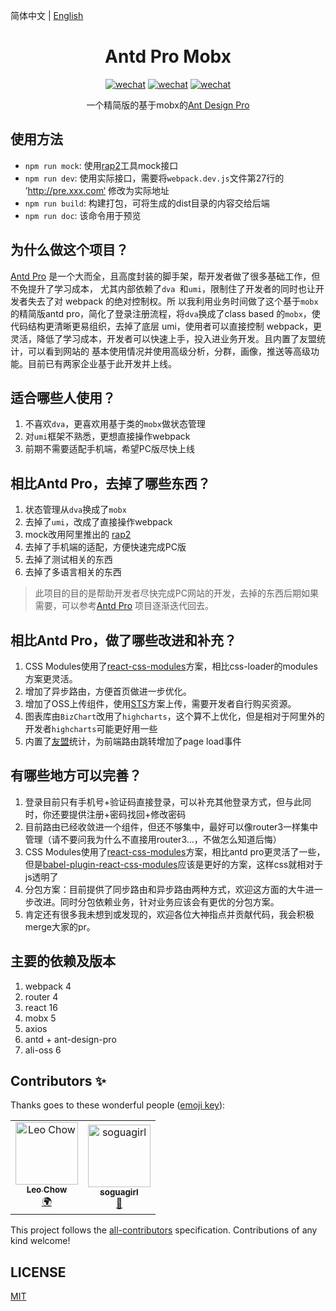 简体中文 | [English](./en.md)

<h1 align="center">Antd Pro Mobx</h1>

<p align="center">
  <a target="_blank" href="http://gongzhen.coding.me"><img src="https://img.shields.io/badge/preview-%E9%A2%84%E8%A7%88-blue.svg?style=flat-square" alt="wechat"></a>
  <a href=""><img src="https://img.shields.io/badge/wxchat-459135899-brightgreen.svg?style=flat-square" alt="wechat"></a>
  <a href=""><img src="https://img.shields.io/badge/all_contributors-2-orange.svg?style=flat-square" alt="wechat"></a>
</p>

<p align="center">
  一个精简版的基于mobx的<a href="https://pro.ant.design/index-cn">Ant Design Pro</a>
</p>

## 使用方法
* `npm run mock`: 使用[rap2](http://rap2.taobao.org/)工具mock接口
* `npm run dev`: 使用实际接口，需要将`webpack.dev.js`文件第27行的 ’http://pre.xxx.com‘ 修改为实际地址
* `npm run build`: 构建打包，可将生成的dist目录的内容交给后端
* `npm run doc`: 该命令用于预览

## 为什么做这个项目？
[Antd Pro](https://pro.ant.design/index-cn) 是一个大而全，且高度封装的脚手架，帮开发者做了很多基础工作，但不免提升了学习成本， 尤其内部依赖了`dva `和`umi`，限制住了开发者的同时也让开发者失去了对 webpack 的绝对控制权。所 以我利用业务时间做了这个基于`mobx`的精简版antd pro，简化了登录注册流程，将`dva`换成了class based 的`mobx`，使代码结构更清晰更易组织，去掉了底层 umi，使用者可以直接控制 webpack，更灵活，降低了学习成本，开发者可以快速上手，投入进业务开发。且内置了友盟统计，可以看到网站的 基本使用情况并使用高级分析，分群，画像，推送等高级功能。目前已有两家企业基于此开发并上线。

## 适合哪些人使用？
1. 不喜欢`dva`，更喜欢用基于类的`mobx`做状态管理
2. 对`umi`框架不熟悉，更想直接操作webpack
3. 前期不需要适配手机端，希望PC版尽快上线

## 相比Antd Pro，去掉了哪些东西？
1. 状态管理从`dva`换成了`mobx`
2. 去掉了`umi`，改成了直接操作webpack
3. mock改用阿里推出的 [rap2](http://rap2.taobao.org/)
3. 去掉了手机端的适配，方便快速完成PC版
4. 去掉了测试相关的东西
5. 去掉了多语言相关的东西
>此项目的目的是帮助开发者尽快完成PC网站的开发，去掉的东西后期如果需要，可以参考[Antd Pro](https://pro.ant.design/index-cn) 项目逐渐迭代回去。

## 相比Antd Pro，做了哪些改进和补充？
1. CSS Modules使用了[react-css-modules](https://github.com/gajus/react-css-modules)方案，相比css-loader的modules方案更灵活。
2. 增加了异步路由，方便首页做进一步优化。
3. 增加了OSS上传组件，使用[STS](https://help.aliyun.com/document_detail/32077.html?spm=a2c4g.11186623.6.788.qrBaau)方案上传，需要开发者自行购买资源。
4. 图表库由`BizChart`改用了`highcharts`，这个算不上优化，但是相对于阿里外的开发者`highcharts`可能更好用一些
5. 内置了[友盟](https://udplus.umeng.com/)统计，为前端路由跳转增加了page load事件

## 有哪些地方可以完善？
1. 登录目前只有手机号+验证码直接登录，可以补充其他登录方式，但与此同时，你还要提供注册+密码找回+修改密码
2. 目前路由已经收敛进一个组件，但还不够集中，最好可以像router3一样集中管理（请不要问我为什么不直接用router3…，不做怎么知道后悔）
3. CSS Modules使用了[react-css-modules](https://github.com/gajus/react-css-modules)方案，相比antd pro更灵活了一些，但是[babel-plugin-react-css-modules](https://github.com/gajus/babel-plugin-react-css-modules)应该是更好的方案，这样css就相对于js透明了
4. 分包方案：目前提供了同步路由和异步路由两种方式，欢迎这方面的大牛进一步改进。同时分包依赖业务，针对业务应该会有更优的分包方案。
5. 肯定还有很多我未想到或发现的，欢迎各位大神指点并贡献代码，我会积极merge大家的pr。

## 主要的依赖及版本
1. webpack 4
2. router 4
3. react 16
4. mobx 5
5. axios
6. antd + ant-design-pro
7. ali-oss 6

## Contributors ✨

Thanks goes to these wonderful people ([emoji key](https://allcontributors.org/docs/en/emoji-key)):

<!-- ALL-CONTRIBUTORS-LIST:START - Do not remove or modify this section -->
<!-- prettier-ignore -->
<table>
  <tr>
    <td align="center"><a href="https://github.com/LeoChowChina"><img src="https://avatars2.githubusercontent.com/u/5009640?v=4" width="100px;" alt="Leo Chow"/><br /><sub><b>Leo Chow</b></sub></a><br /><a href="#translation-LeoChowChina" title="Translation">🌍</a></td>
    <td align="center"><a href="https://github.com/soguagirl"><img src="https://avatars2.githubusercontent.com/u/7897851?v=4" width="100px;" alt="soguagirl"/><br /><sub><b>soguagirl</b></sub></a><br /><a href="#ideas-soguagirl" title="Ideas, Planning, & Feedback">🤔</a></td>
  </tr>
</table>

<!-- ALL-CONTRIBUTORS-LIST:END -->

This project follows the [all-contributors](https://github.com/all-contributors/all-contributors) specification. Contributions of any kind welcome!

## LICENSE
[MIT](LICENSE)
